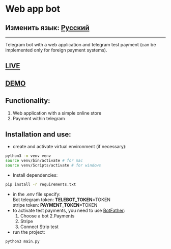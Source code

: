 # Web app bot
## Изменить язык: [Русский](README.md)
***
Telegram bot with a web application and telegram test payment (can be implemented only for foreign payment systems).
## [LIVE](https://t.me/Inside_StoreBot)
## [DEMO](README.demo.md)
## Functionality:
1. Web application with a simple online store
2. Payment within telegram
## Installation and use:
- create and activate virtual environment (if necessary):
```sh
python3 -m venv venv
source venv/bin/activate # for mac
source venv/Scripts/activate # for windows
```
- Install dependencies:
```sh
pip install -r requirements.txt
```
- in the .env file specify:\
Bot telegram token: **TELEBOT_TOKEN**=TOKEN\
stripe token: **PAYMENT_TOKEN**=TOKEN
- to activate test payments, you need to use [BotFather](https://t.me/BotFather):
   1. Choose a bot
   2.Payments
   3. Stripe
   4. Connect Strip test
- run the project:
```sh
python3 main.py
```